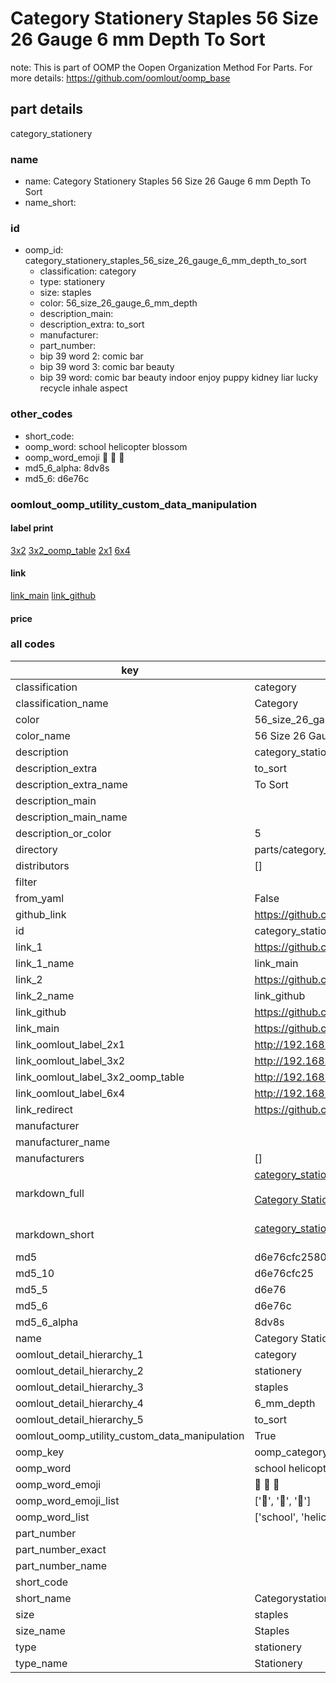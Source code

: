 # Category Stationery Staples 56 Size 26 Gauge 6 mm Depth To Sort  

note: This is part of OOMP the Oopen Organization Method For Parts. For more details: https://github.com/oomlout/oomp_base

##  part details
  



category_stationery



### name
* name: Category Stationery Staples 56 Size 26 Gauge 6 mm Depth To Sort
* name_short: 
### id
* oomp_id: category_stationery_staples_56_size_26_gauge_6_mm_depth_to_sort
  * classification: category
  * type: stationery
  * size: staples
  * color: 56_size_26_gauge_6_mm_depth
  * description_main: 
  * description_extra: to_sort
  * manufacturer: 
  * part_number: 
  * bip 39 word 2: comic bar
  * bip 39 word 3: comic bar beauty
  * bip 39 word: comic bar beauty indoor enjoy puppy kidney liar lucky recycle inhale aspect

### other_codes
* short_code: 
* oomp_word: school helicopter blossom
* oomp_word_emoji :school: :helicopter: :blossom:
* md5_6_alpha: 8dv8s
* md5_6: d6e76c






### oomlout_oomp_utility_custom_data_manipulation
#### label print
[3x2](http://192.168.1.245:1112/?label=oomp%208dv8s)
[3x2_oomp_table](http://192.168.1.108:1112/?label=oomp%208dv8s)
[2x1](http://192.168.1.242:1112/?label=oomp%208dv8s)
[6x4](http://192.168.1.55:1112/?label=oomp%208dv8s)    

#### link

[link_main](https://github.com/oomlout/oomlout_oomp_version_1_messy/tree/main/parts/category_stationery_staples_56_size_26_gauge_6_mm_depth_to_sort) [link_github](https://github.com/oomlout/oomlout_oomp_version_1_messy/tree/main/parts/category_stationery_staples_56_size_26_gauge_6_mm_depth_to_sort)                             

#### price







### all codes 
| key | value |  
| --- | --- |  
| classification | category |  
| classification_name | Category |  
| color | 56_size_26_gauge_6_mm_depth |  
| color_name | 56 Size 26 Gauge 6 mm Depth |  
| description | category_stationery |  
| description_extra | to_sort |  
| description_extra_name | To Sort |  
| description_main |  |  
| description_main_name |  |  
| description_or_color | 5  |  
| directory | parts/category_stationery_staples_56_size_26_gauge_6_mm_depth_to_sort |  
| distributors | [] |  
| filter |  |  
| from_yaml | False |  
| github_link | https://github.com/oomlout/oomlout_oomp_part_src/tree/main/parts/category_stationery_staples_56_size_26_gauge_6_mm_depth_to_sort |  
| id | category_stationery_staples_56_size_26_gauge_6_mm_depth_to_sort |  
| link_1 | https://github.com/oomlout/oomlout_oomp_version_1_messy/tree/main/parts/category_stationery_staples_56_size_26_gauge_6_mm_depth_to_sort |  
| link_1_name | link_main |  
| link_2 | https://github.com/oomlout/oomlout_oomp_version_1_messy/tree/main/parts/category_stationery_staples_56_size_26_gauge_6_mm_depth_to_sort |  
| link_2_name | link_github |  
| link_github | https://github.com/oomlout/oomlout_oomp_version_1_messy/tree/main/parts/category_stationery_staples_56_size_26_gauge_6_mm_depth_to_sort |  
| link_main | https://github.com/oomlout/oomlout_oomp_version_1_messy/tree/main/parts/category_stationery_staples_56_size_26_gauge_6_mm_depth_to_sort |  
| link_oomlout_label_2x1 | http://192.168.1.242:1112/?label=oomp%208dv8s |  
| link_oomlout_label_3x2 | http://192.168.1.245:1112/?label=oomp%208dv8s |  
| link_oomlout_label_3x2_oomp_table | http://192.168.1.108:1112/?label=oomp%208dv8s |  
| link_oomlout_label_6x4 | http://192.168.1.55:1112/?label=oomp%208dv8s |  
| link_redirect | https://github.com/oomlout/oomlout_oomp_version_1_messy/tree/main/parts/category_stationery_staples_56_size_26_gauge_6_mm_depth_to_sort |  
| manufacturer |  |  
| manufacturer_name |  |  
| manufacturers | [] |  
| markdown_full | [category_stationery_staples_56_size_26_gauge_6_mm_depth_to_sort](none)<br>[](none)<br>[Category Stationery Staples 56 Size 26 Gauge 6 Mm Depth To Sort](none)<br><br> |  
| markdown_short | [category_stationery_staples_56_size_26_gauge_6_mm_depth_to_sort](none)<br><br> |  
| md5 | d6e76cfc2580cf4eb825573027449972 |  
| md5_10 | d6e76cfc25 |  
| md5_5 | d6e76 |  
| md5_6 | d6e76c |  
| md5_6_alpha | 8dv8s |  
| name | Category Stationery Staples 56 Size 26 Gauge 6 mm Depth To Sort |  
| oomlout_detail_hierarchy_1 | category |  
| oomlout_detail_hierarchy_2 | stationery |  
| oomlout_detail_hierarchy_3 | staples |  
| oomlout_detail_hierarchy_4 | 6_mm_depth |  
| oomlout_detail_hierarchy_5 | to_sort |  
| oomlout_oomp_utility_custom_data_manipulation | True |  
| oomp_key | oomp_category_stationery_staples_56_size_26_gauge_6_mm_depth_to_sort |  
| oomp_word | school helicopter blossom |  
| oomp_word_emoji | :school: :helicopter: :blossom: |  
| oomp_word_emoji_list | [':school:', ':helicopter:', ':blossom:'] |  
| oomp_word_list | ['school', 'helicopter', 'blossom'] |  
| part_number |  |  
| part_number_exact |  |  
| part_number_name |  |  
| short_code |  |  
| short_name | Categorystationery |  
| size | staples |  
| size_name | Staples |  
| type | stationery |  
| type_name | Stationery |  
